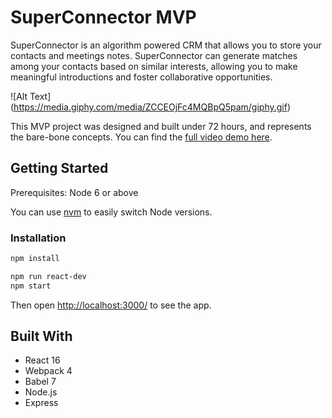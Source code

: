 # SuperConnector MVP
SuperConnector is an algorithm powered CRM that allows you to store your contacts and meetings notes. SuperConnector can generate matches among your contacts based on similar interests, allowing you to make meaningful introductions and foster collaborative opportunities.

![Alt Text] (https://media.giphy.com/media/ZCCEOjFc4MQBpQ5pam/giphy.gif)

This MVP project was designed and built under 72 hours, and represents the bare-bone concepts. You can find the [full video demo here](https://www.youtube.com/watch?v=ulhKXHfgbMw).

## Getting Started
Prerequisites: Node 6 or above

You can use [nvm](https://github.com/creationix/nvm#installation) to easily switch Node versions.

### Installation

```sh
npm install
```

```sh
npm run react-dev
npm start
```

Then open [http://localhost:3000/](http://localhost:3000/) to see the app.<br>

## Built With
* React 16
* Webpack 4
* Babel 7
* Node.js
* Express
